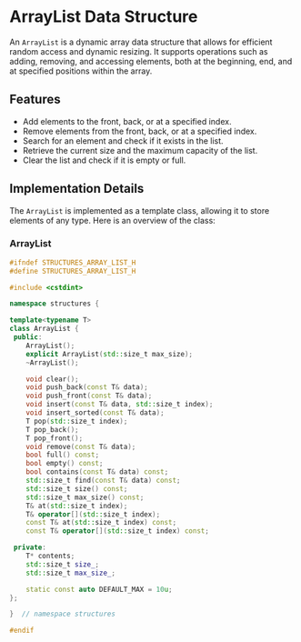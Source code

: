 # ArrayList Data Structure

An `ArrayList` is a dynamic array data structure that allows for efficient random access and dynamic resizing. It supports operations such as adding, removing, and accessing elements, both at the beginning, end, and at specified positions within the array.

## Features

- Add elements to the front, back, or at a specified index.
- Remove elements from the front, back, or at a specified index.
- Search for an element and check if it exists in the list.
- Retrieve the current size and the maximum capacity of the list.
- Clear the list and check if it is empty or full.

## Implementation Details

The `ArrayList` is implemented as a template class, allowing it to store elements of any type. Here is an overview of the class:

### ArrayList

```cpp
#ifndef STRUCTURES_ARRAY_LIST_H
#define STRUCTURES_ARRAY_LIST_H

#include <cstdint>

namespace structures {

template<typename T>
class ArrayList {
 public:
    ArrayList();
    explicit ArrayList(std::size_t max_size);
    ~ArrayList();

    void clear();
    void push_back(const T& data);
    void push_front(const T& data);
    void insert(const T& data, std::size_t index);
    void insert_sorted(const T& data);
    T pop(std::size_t index);
    T pop_back();
    T pop_front();
    void remove(const T& data);
    bool full() const;
    bool empty() const;
    bool contains(const T& data) const;
    std::size_t find(const T& data) const;
    std::size_t size() const;
    std::size_t max_size() const;
    T& at(std::size_t index);
    T& operator[](std::size_t index);
    const T& at(std::size_t index) const;
    const T& operator[](std::size_t index) const;

 private:
    T* contents;
    std::size_t size_;
    std::size_t max_size_;

    static const auto DEFAULT_MAX = 10u;
};

}  // namespace structures

#endif
